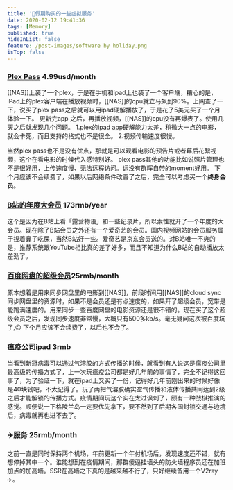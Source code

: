 ```yaml
---
title: '🦠假期购买的一些虚拟服务'
date: 2020-02-12 19:41:36
tags: [Memory]
published: true
hideInList: false
feature: /post-images/software by holiday.png
isTop: false
---
```

### [Plex Pass](https://www.plex.tv/) 4.99usd/month
[[NAS]]上装了一个plex，于是在手机和ipad上也装了一个客户端，糟心的是，iPad上的plex客户端在播放视频时，[[NAS]]的cpu就立马飙到90%。上网查了一下，说买了plex pass之后就可以用ipad硬解播放了，于是花了5美元买了一个月体验一下。
更新完app 之后，再播放视频，[[NAS]]的cpu没有再爆表了。使用几天之后就发现几个问题。
1.plex的ipad app硬解能力太差，稍微大一点的电影，就会卡死，而且支持的格式也不是很全。
2.视频传输速度很慢。
<!-- more -->
当然plex pass也不是没有优点，那就是可以观看电影的预告片或者幕后花絮视频，这个在看电影的时候代入感特别好。
plex pass其他的功能比如说照片管理也不是很好用，上传速度慢、无法远程访问。远没有群晖自带的moment好用。
下个月应该不会续费了，如果以后网络条件改善了之后，完全可以考虑买一个**终身会员**。
### [B站的年度大会员](https://www.bilibili.com/)  173rmb/year
这个是因为在B站上看「露营物语」和一些纪录片，所以索性就开了一个年度的大会员。现在除了B站会员之外还有一个爱奇艺的会员。国内视频网站的会员服务属于捏着鼻子吃屎，当然B站好一些。爱奇艺是京东会员送的。对B站唯一不爽的是，推荐系统跟YouTube相比真的差了好多，而且不知道为什么B站的自动播放太差劲了。
###  [百度网盘的超级会员](https://yun.baidu.com/buy/center#/svip)25rmb/month
原本想着是用来同步网盘里的电影到[[NAS]]，前段时间用[[NAS]]的cloud sync同步网盘里的资源时，如果不是会员还是有点速度的，如果开了超级会员，宽带是能跑满速度的。用来同步一些百度网盘的电影资源还是很不错的。现在买了这个超级会员之后，发现同步速度非常慢，大概只有500多kb/s。毫无疑问这次被百度坑了,😕
下个月应该不会续费了，以后也不会了。
###  [瘟疫公司](https://apps.apple.com/cn/app/plague-inc-%E7%98%9F%E7%96%AB%E5%85%AC%E5%8F%B8/id525818839)ipad 3rmb
当看到新冠病毒可以通过气溶胶的方式传播的时候，就看到有人说这是瘟疫公司里最高级的传播方式了，上一次玩瘟疫公司都是好几年前的事情了，完全不记得这回事了，为了验证一下，就在ipad上又买了一份，记得好几年前刚出来的时候好像是40块钱吧，不太记得了。玩了两把气溶胶确实空气传播和液体传播共同达到2级之后才能解锁的传播方式。疫情期间玩这个实在太过讽刺了，颇有一种战棋推演的感觉。顺便说一下格陵兰岛一定要优先拿下，要不然到了后期各国封锁交通与边境后，病毒就再也进不去了。
### ✈️服务 25rmb/month
之前一直是同时保持两个机场，年前更新一个年付机场后，发现速度还不错，就有想停掉其中一个。谁能想到在疫情期间，那群傻逼挂墙头的防火墙程序员还在加班加点的加高墙。SSR在高墙之下真的是越来越不行了，只好继续备用一个V2ray✈️。

  
  